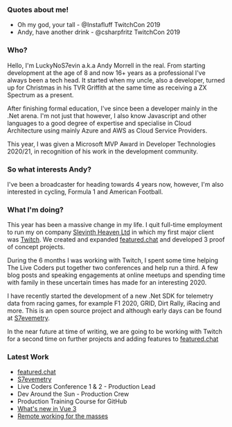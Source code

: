 <!--
**LuckyNoS7evin/luckynos7evin** is a ✨ _special_ ✨ repository because its `README.md` (this file) appears on your GitHub profile.

Here are some ideas to get you started:

- 🔭 I’m currently working on ...
- 🌱 I’m currently learning ...
- 👯 I’m looking to collaborate on ...
- 🤔 I’m looking for help with ...
- 💬 Ask me about ...
- 📫 How to reach me: ...
- 😄 Pronouns: ...
- ⚡ Fun fact: ...
-->

### Quotes about me!
 - Oh my god, your tall - @Instafluff TwitchCon 2019
 - Andy, have another drink - @csharpfritz TwitchCon 2019

### Who?

Hello, I'm LuckyNoS7evin a.k.a Andy Morrell in the real. From starting development at the age of 8 and now 16+ years as a professional I've always been a tech head. It started when my uncle, also a developer, turned up for Christmas in his TVR Griffith at the same time as receiving a ZX Spectrum as a present.

After finishing formal education, I've since been a developer mainly in the .Net arena. I'm not just that however, I also know Javascript and other languages to a good degree of expertise and specialise in Cloud Architecture using mainly Azure and AWS as Cloud Service Providers.

This year, I was given a Microsoft MVP Award in Developer Technologies 2020/21, in recognition of his work in the development community.

### So what interests Andy?

I've been a broadcaster for heading towards 4 years now, however, I'm also interested in cycling, Formula 1 and American Football.

### What I'm doing?

This year has been a massive change in my life. I quit full-time employment to run my on company [Slevinth Heaven Ltd](https://slevinthheaven.com) in which my first major client was [Twitch](https://twitch.tv). We created and expanded [featured.chat](https://featured.chat) and developed 3 proof of concept projects.

During the 6 months I was working with Twitch, I spent some time helping The Live Coders put together two conferences and help run a third. A few blog posts and speaking engagements at online meetups and spending time with family in these uncertain times has made for an interesting 2020.

I have recently started the development of a new .Net SDK for telemetry data from racing games, for example F1 2020, GRID, Dirt Rally, iRacing and more. This is an open source project and although early days can be found at [S7evemetry](https://github.com/LuckyNoS7evin/s7evemetry).

In the near future at time of writing, we are going to be working with Twitch for a second time on further projects and adding features to [featured.chat](https://featured.chat)

### Latest Work

- [featured.chat](https://featured.chat)
- [S7evemetry](https://github.com/SlevinthHeaven/s7evemetry)
- Live Coders Conference 1 & 2 - Production Lead
- Dev Around the Sun - Production Crew
- Production Training Course for GitHub
- [What's new in Vue 3](https://www.grapecity.com/blogs/whats-new-in-vue-3)
- [Remote working for the masses](https://cloudblogs.microsoft.com/industry-blog/en-gb/technetuk/2020/05/19/remote-working-for-the-masses/)

